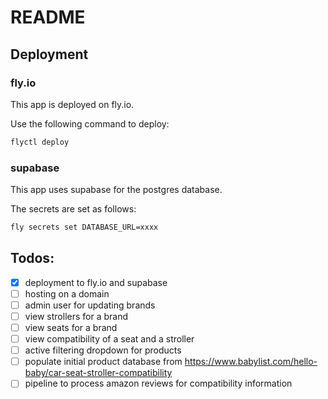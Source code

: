 # README

## Deployment

### fly.io

This app is deployed on fly.io.

Use the following command to deploy:
```bash
flyctl deploy
```

### supabase

This app uses supabase for the postgres database.

The secrets are set as follows:

```bash
fly secrets set DATABASE_URL=xxxx
```

## Todos:

- [x] deployment to fly.io and supabase
- [ ] hosting on a domain
- [ ] admin user for updating brands
- [ ] view strollers for a brand
- [ ] view seats for a brand
- [ ] view compatibility of a seat and a stroller
- [ ] active filtering dropdown for products
- [ ] populate initial product database from https://www.babylist.com/hello-baby/car-seat-stroller-compatibility
- [ ] pipeline to process amazon reviews for compatibility information